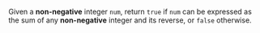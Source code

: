 Given a **non-negative** integer `num`, return `true` if `num` can be expressed as the sum of any **non-negative** integer and its reverse, or `false` otherwise.